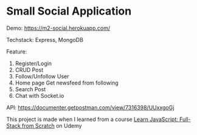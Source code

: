 # Small Social Application

Demo: https://m2-social.herokuapp.com/

Techstack: Express, MongoDB

Feature:
1. Register/Login
2. CRUD Post
3. Follow/Unfollow User
4. Home page Get newsfeed from following
5. Search Post
6. Chat with Socket.io

API: https://documenter.getpostman.com/view/7316398/UUxxgoGj

This project is made when I learned from a course [Learn JavaScript: Full-Stack from Scratch](https://www.udemy.com/course/learn-javascript-full-stack-from-scratch/) on Udemy 
